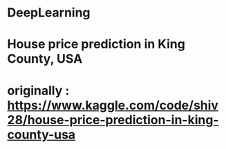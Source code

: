 # DeepLearning
# House price prediction in King County, USA
# originally : https://www.kaggle.com/code/shiv28/house-price-prediction-in-king-county-usa 


